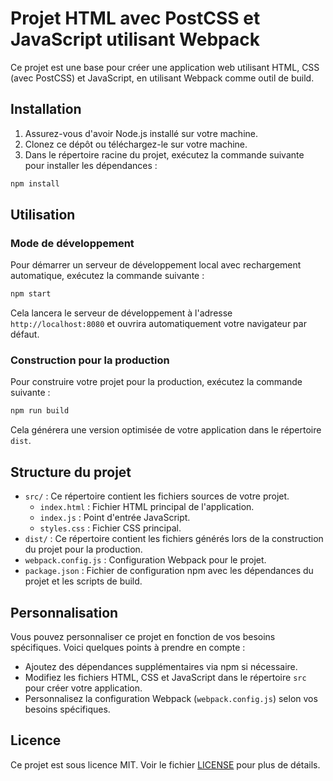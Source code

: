 # Projet HTML avec PostCSS et JavaScript utilisant Webpack

Ce projet est une base pour créer une application web utilisant HTML, CSS (avec PostCSS) et JavaScript, en utilisant Webpack comme outil de build.

## Installation

1. Assurez-vous d'avoir Node.js installé sur votre machine.
2. Clonez ce dépôt ou téléchargez-le sur votre machine.
3. Dans le répertoire racine du projet, exécutez la commande suivante pour installer les dépendances :

```bash
npm install
```

## Utilisation

### Mode de développement

Pour démarrer un serveur de développement local avec rechargement automatique, exécutez la commande suivante :

```bash
npm start
```

Cela lancera le serveur de développement à l'adresse `http://localhost:8080` et ouvrira automatiquement votre navigateur par défaut.

### Construction pour la production

Pour construire votre projet pour la production, exécutez la commande suivante :

```bash
npm run build
```

Cela générera une version optimisée de votre application dans le répertoire `dist`.

## Structure du projet

- `src/` : Ce répertoire contient les fichiers sources de votre projet.
  - `index.html` : Fichier HTML principal de l'application.
  - `index.js` : Point d'entrée JavaScript.
  - `styles.css` : Fichier CSS principal.
- `dist/` : Ce répertoire contient les fichiers générés lors de la construction du projet pour la production.
- `webpack.config.js` : Configuration Webpack pour le projet.
- `package.json` : Fichier de configuration npm avec les dépendances du projet et les scripts de build.

## Personnalisation

Vous pouvez personnaliser ce projet en fonction de vos besoins spécifiques. Voici quelques points à prendre en compte :

- Ajoutez des dépendances supplémentaires via npm si nécessaire.
- Modifiez les fichiers HTML, CSS et JavaScript dans le répertoire `src` pour créer votre application.
- Personnalisez la configuration Webpack (`webpack.config.js`) selon vos besoins spécifiques.

## Licence

Ce projet est sous licence MIT. Voir le fichier [LICENSE](LICENSE) pour plus de détails.
